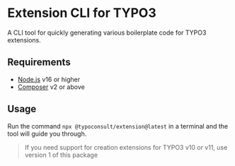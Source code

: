 # Extension CLI for TYPO3

A CLI tool for quickly generating various boilerplate code for TYPO3 extensions.

## Requirements
- [Node.js](https://nodejs.org/en/) v16 or higher
- [Composer](https://getcomposer.org/download/) v2 or above

## Usage
Run the command `npx @typoconsult/extension@latest` in a terminal and the tool will guide you through.

> If you need support for creation extensions for TYPO3 v10 or v11, use version 1 of this package
